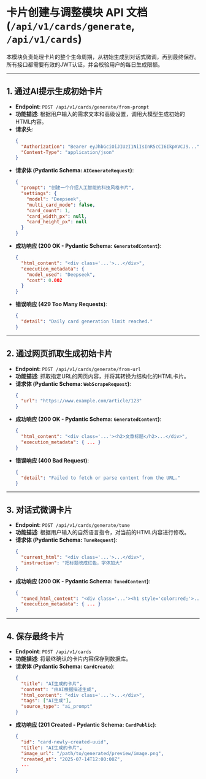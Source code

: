 # 卡片创建与调整模块 API 文档 (`/api/v1/cards/generate`, `/api/v1/cards`)

本模块负责处理卡片的整个生命周期，从初始生成到对话式微调，再到最终保存。所有接口都需要有效的JWT认证，并会校验用户的每日生成限额。

---

## 1. 通过AI提示生成初始卡片

- **Endpoint**: `POST /api/v1/cards/generate/from-prompt`
- **功能描述**: 根据用户输入的需求文本和高级设置，调用大模型生成初始的HTML内容。
- **请求头**:
  ```json
  {
    "Authorization": "Bearer eyJhbGciOiJIUzI1NiIsInR5cCI6IkpXVCJ9...",
    "Content-Type": "application/json"
  }
  ```
- **请求体 (Pydantic Schema: `AIGenerateRequest`)**:
  ```json
  {
    "prompt": "创建一个介绍人工智能的科技风格卡片",
    "settings": {
      "model": "Deepseek",
      "multi_card_mode": false,
      "card_count": 1,
      "card_width_px": null,
      "card_height_px": null
    }
  }
  ```
- **成功响应 (200 OK - Pydantic Schema: `GeneratedContent`)**:
  ```json
  {
    "html_content": "<div class='...'>...</div>",
    "execution_metadata": {
      "model_used": "Deepseek",
      "cost": 0.002
    }
  }
  ```
- **错误响应 (429 Too Many Requests)**:
  ```json
  {
    "detail": "Daily card generation limit reached."
  }
  ```

---

## 2. 通过网页抓取生成初始卡片

- **Endpoint**: `POST /api/v1/cards/generate/from-url`
- **功能描述**: 抓取指定URL的网页内容，并将其转换为结构化的HTML卡片。
- **请求体 (Pydantic Schema: `WebScrapeRequest`)**:
  ```json
  {
    "url": "https://www.example.com/article/123"
  }
  ```
- **成功响应 (200 OK - Pydantic Schema: `GeneratedContent`)**:
  ```json
  {
    "html_content": "<div class='...'><h2>文章标题</h2>...</div>",
    "execution_metadata": { ... }
  }
  ```
- **错误响应 (400 Bad Request)**:
  ```json
  {
    "detail": "Failed to fetch or parse content from the URL."
  }
  ```

---

## 3. 对话式微调卡片

- **Endpoint**: `POST /api/v1/cards/generate/tune`
- **功能描述**: 根据用户输入的自然语言指令，对当前的HTML内容进行修改。
- **请求体 (Pydantic Schema: `TuneRequest`)**:
  ```json
  {
    "current_html": "<div class='...'>...</div>",
    "instruction": "把标题改成红色，字体加大"
  }
  ```
- **成功响应 (200 OK - Pydantic Schema: `TunedContent`)**:
  ```json
  {
    "tuned_html_content": "<div class='...'><h1 style='color:red;'>...</h1>...</div>",
    "execution_metadata": { ... }
  }
  ```

---

## 4. 保存最终卡片

- **Endpoint**: `POST /api/v1/cards`
- **功能描述**: 将最终确认的卡片内容保存到数据库。
- **请求体 (Pydantic Schema: `CardCreate`)**:
  ```json
  {
    "title": "AI生成的卡片",
    "content": "由AI根据描述生成",
    "html_content": "<div class='...'>...</div>",
    "tags": ["AI生成"],
    "source_type": "ai_prompt"
  }
  ```
- **成功响应 (201 Created - Pydantic Schema: `CardPublic`)**:
  ```json
  {
    "id": "card-newly-created-uuid",
    "title": "AI生成的卡片",
    "image_url": "/path/to/generated/preview/image.png",
    "created_at": "2025-07-14T12:00:00Z",
    ...
  }
  ``` 